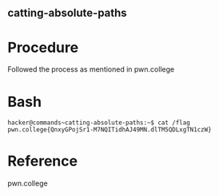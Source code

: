 ## catting-absolute-paths
# Procedure
Followed the process as mentioned in pwn.college
# Bash
`hacker@commands~catting-absolute-paths:~$ cat /flag
pwn.college{QnxyGPojSr1-M7NQITidhAJ49MN.dlTM5QDLxgTN1czW}`
# Reference
pwn.college
